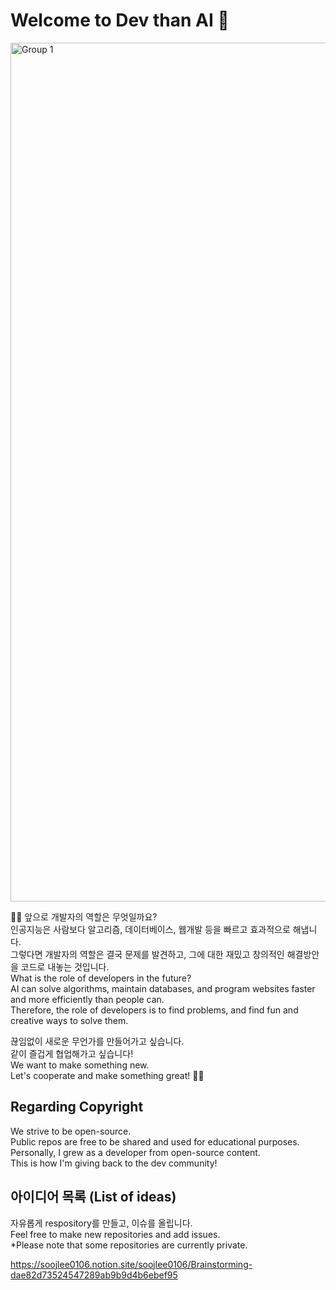 # Welcome to Dev than AI 👋

<img width="1374" alt="Group 1" src="https://user-images.githubusercontent.com/104475739/225009984-a832c8ad-95eb-4dc5-8c83-65d48a20e6c3.png">


🙋‍♀️ 앞으로 개발자의 역할은 무엇일까요?  
인공지능은 사람보다 알고리즘, 데이터베이스, 웹개발 등을 빠르고 효과적으로 해냅니다.  
그렇다면 개발자의 역할은 결국 문제를 발견하고, 그에 대한 재밌고 창의적인 해결방안을 코드로 내놓는 것입니다.  
What is the role of developers in the future?  
AI can solve algorithms, maintain databases, and program websites faster and more efficiently than people can.  
Therefore, the role of developers is to find problems, and find fun and creative ways to solve them.  

끊임없이 새로운 무언가를 만들어가고 싶습니다.  
같이 즐겁게 협업해가고 싶습니다!  
We want to make something new.  
Let's cooperate and make something great! 🙋‍♀️  

## Regarding Copyright  
We strive to be open-source.  
Public repos are free to be shared and used for educational purposes.  
Personally, I grew as a developer from open-source content.   
This is how I'm giving back to the dev community!  

## 아이디어 목록 (List of ideas)  
자유롭게 respository를 만들고, 이슈를 올립니다.  
Feel free to make new repositories and add issues.  
*Please note that some repositories are currently private.  

https://soojlee0106.notion.site/soojlee0106/Brainstorming-dae82d73524547289ab9b9d4b6ebef95
